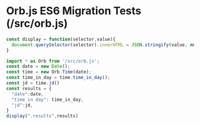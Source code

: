 # Orb.js ES6 Migration Tests (/src/orb.js)

<script type="module">
  const display = function(selector,value){
    document.querySelector(selector).innerHTML = JSON.stringify(value, null, "  ");
  }

  import * as Orb from '/src/orb.es6.js';
  const date = new Date();
  const time = new Orb.Time(date);
  const time_in_day = time.time_in_day();
  const jd = time.jd()
  const gmst = time.gmst()
  const results = {
    "date":date,
    "time in day": time_in_day,
    "jd":jd,
    "gmst":gmst,
  }
  display(".results",results)
</script>

```JavaScript
const display = function(selector,value){
  document.querySelector(selector).innerHTML = JSON.stringify(value, null, "  ");
}
```

```JavaScript
import * as Orb from '/src/orb.js';
const date = new Date();
const time = new Orb.Time(date);
const time_in_day = time.time_in_day();
const jd = time.jd()
const results = {
  "date":date,
  "time in day": time_in_day,
  "jd":jd,
}
display(".results",results)
```
<pre class="results"></pre>
